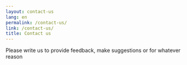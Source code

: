 ```yaml
---
layout: contact-us
lang: en
permalink: /contact-us/
link: /contact-us/
title: Contact us
---
```


Please write us to provide feedback, make suggestions or for whatever reason

<!-- more -->
